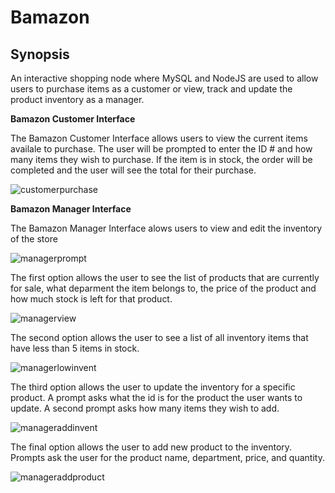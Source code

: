 # Bamazon

## __Synopsis__


An interactive shopping node where MySQL and NodeJS are used to allow users to purchase items as a customer or view, track and update the product inventory as a manager.

**Bamazon Customer Interface**
<br />

The Bamazon Customer Interface allows users to view the current items availale to purchase.  The user will be prompted to enter the ID # and how many items they wish to purchase.  If the item is in stock, the order will be completed and the user will see the total for their purchase. 

![customerpurchase](https://cloud.githubusercontent.com/assets/22185509/25932842/d95a4784-35e1-11e7-86f2-76a456285948.JPG)


**Bamazon Manager Interface**

The Bamazon Manager Interface alows users to view and edit the inventory of the store

![managerprompt](https://cloud.githubusercontent.com/assets/22185509/25933418/9a5ef41e-35e4-11e7-8d25-a574f60af1a8.JPG)

The first option allows the user to see the list of products that are currently for sale, what deparment the item belongs to, the price of the product and how much stock is left for that product.

![managerview](https://cloud.githubusercontent.com/assets/22185509/25933459/e7ba901a-35e4-11e7-8e33-d4ff1082ccb0.JPG)

The second option allows the user to see a list of all inventory items that have less than 5 items in stock.

![managerlowinvent](https://cloud.githubusercontent.com/assets/22185509/25933509/2b559ec8-35e5-11e7-85a0-0f386fa727f2.JPG)

The third option allows the user to update the inventory for a specific product. A prompt asks what the id is for the product the user wants to update.  A second prompt asks how many items they wish to add.

![manageraddinvent](https://cloud.githubusercontent.com/assets/22185509/25934536/7b69900c-35ec-11e7-8f35-d0671edc4693.JPG)

The final option allows the user to add new product to the inventory.  Prompts ask the user for the product name, department, price, and quantity.

![manageraddproduct](https://cloud.githubusercontent.com/assets/22185509/25934522/64102146-35ec-11e7-99e6-593993dcf38a.JPG)
